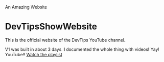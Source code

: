 An Amazing Website

# DevTipsShowWebsite
This is the official website of the DevTips YouTube channel.

V1 was built in about 3 days. I documented the whole thing with videos! Yay! YouTube!! [Watch the playlist](https://www.youtube.com/playlist?list=PLqGj3iMvMa4KXCYyFCQnC2ZNmZyoMAj8L)
